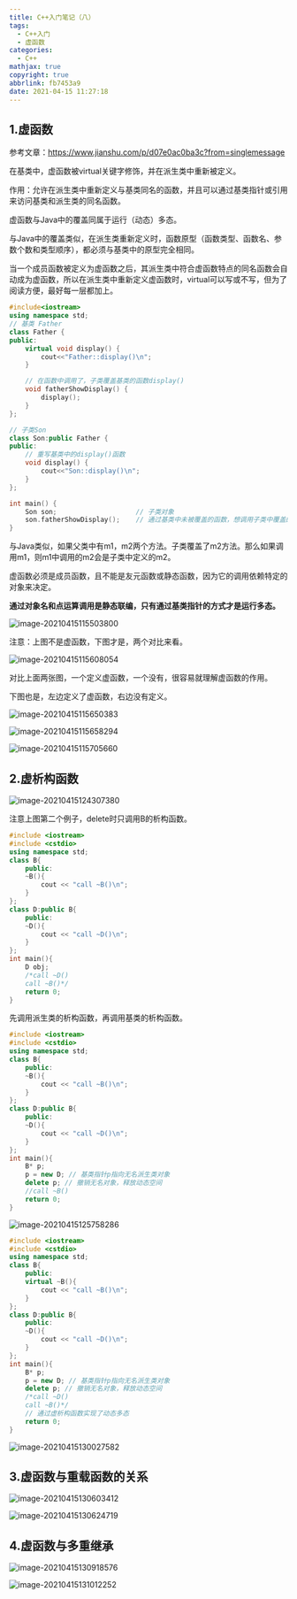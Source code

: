 ```yaml
---
title: C++入门笔记（八）
tags:
  - C++入门
  - 虚函数
categories:
  - C++
mathjax: true
copyright: true
abbrlink: fb7453a9
date: 2021-04-15 11:27:18
---
```


## 1.虚函数

参考文章：https://www.jianshu.com/p/d07e0ac0ba3c?from=singlemessage

在基类中，虚函数被virtual关键字修饰，并在派生类中重新被定义。

作用：允许在派生类中重新定义与基类同名的函数，并且可以通过基类指针或引用来访问基类和派生类的同名函数。

虚函数与Java中的覆盖同属于运行（动态）多态。

<!--more-->

与Java中的覆盖类似，在派生类重新定义时，函数原型（函数类型、函数名、参数个数和类型顺序），都必须与基类中的原型完全相同。

当一个成员函数被定义为虚函数之后，其派生类中符合虚函数特点的同名函数会自动成为虚函数，所以在派生类中重新定义虚函数时，virtual可以写或不写，但为了阅读方便，最好每一层都加上。

```C++
#include<iostream>
using namespace std;
// 基类 Father
class Father {
public:
    virtual void display() {
        cout<<"Father::display()\n";
    }

    // 在函数中调用了，子类覆盖基类的函数display()
    void fatherShowDisplay() {
        display();
    }
};

// 子类Son
class Son:public Father {
public:
    // 重写基类中的display()函数
    void display() {
        cout<<"Son::display()\n";
    }
};

int main() {
    Son son;                    // 子类对象
    son.fatherShowDisplay();    // 通过基类中未被覆盖的函数，想调用子类中覆盖的display函数
}
```

与Java类似，如果父类中有m1，m2两个方法。子类覆盖了m2方法。那么如果调用m1，则m1中调用的m2会是子类中定义的m2。

虚函数必须是成员函数，且不能是友元函数或静态函数，因为它的调用依赖特定的对象来决定。

**通过对象名和点运算调用是静态联编，只有通过基类指针的方式才是运行多态。**

![image-20210415115503800](https://gitee.com/grant1499/blog-pic/raw/master/img/202110232014889.png)

注意：上图不是虚函数，下图才是，两个对比来看。

![image-20210415115608054](https://gitee.com/grant1499/blog-pic/raw/master/img/202110232014961.png)

对比上面两张图，一个定义虚函数，一个没有，很容易就理解虚函数的作用。

下图也是，左边定义了虚函数，右边没有定义。

![image-20210415115650383](https://gitee.com/grant1499/blog-pic/raw/master/img/202110232014372.png)

![image-20210415115658294](https://gitee.com/grant1499/blog-pic/raw/master/img/202110232014731.png)

![image-20210415115705660](https://gitee.com/grant1499/blog-pic/raw/master/img/202110232014992.png)

## 2.虚析构函数

![image-20210415124307380](https://gitee.com/grant1499/blog-pic/raw/master/img/202110232014075.png)

注意上图第二个例子，delete时只调用B的析构函数。

```C++
#include <iostream>
#include <cstdio>
using namespace std;
class B{
    public:
    ~B(){
        cout << "call ~B()\n";
    }
};
class D:public B{
    public:
    ~D(){
        cout << "call ~D()\n";
    }
};
int main(){
    D obj;
    /*call ~D()
	call ~B()*/
    return 0;
}
```

先调用派生类的析构函数，再调用基类的析构函数。

```C++
#include <iostream>
#include <cstdio>
using namespace std;
class B{
    public:
    ~B(){
        cout << "call ~B()\n";
    }
};
class D:public B{
    public:
    ~D(){
        cout << "call ~D()\n";
    }
};
int main(){
    B* p;
    p = new D; // 基类指针p指向无名派生类对象
    delete p; // 撤销无名对象，释放动态空间
    //call ~B()
    return 0;
}
```

![image-20210415125758286](https://gitee.com/grant1499/blog-pic/raw/master/img/202110232014907.png)

```C++
#include <iostream>
#include <cstdio>
using namespace std;
class B{
    public:
    virtual ~B(){
        cout << "call ~B()\n";
    }
};
class D:public B{
    public:
    ~D(){
        cout << "call ~D()\n";
    }
};
int main(){
    B* p;
    p = new D; // 基类指针p指向无名派生类对象
    delete p; // 撤销无名对象，释放动态空间
    /*call ~D()
    call ~B()*/
    // 通过虚析构函数实现了动态多态
    return 0;
}
```

![image-20210415130027582](https://gitee.com/grant1499/blog-pic/raw/master/img/202110232014647.png)

## 3.虚函数与重载函数的关系

![image-20210415130603412](https://gitee.com/grant1499/blog-pic/raw/master/img/202110232014225.png)

![image-20210415130624719](https://gitee.com/grant1499/blog-pic/raw/master/img/202110232015254.png)

## 4.虚函数与多重继承

![image-20210415130918576](https://gitee.com/grant1499/blog-pic/raw/master/img/202110232016788.png)

![image-20210415131012252](https://gitee.com/grant1499/blog-pic/raw/master/img/202110232015427.png)